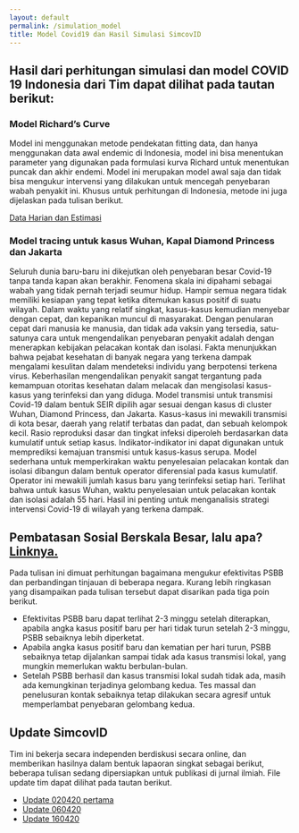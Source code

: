 ```yaml
---
layout: default
permalink: /simulation_model
title: Model Covid19 dan Hasil Simulasi SimcovID
---
```


## Hasil dari perhitungan simulasi dan model COVID 19 Indonesia dari Tim dapat dilihat pada tautan berikut:


### Model Richard’s Curve 
Model ini menggunakan metode pendekatan fitting data, dan hanya menggunakan data awal endemic di Indonesia, model ini bisa menentukan parameter yang digunakan pada formulasi kurva Richard untuk menentukan puncak dan akhir endemi. Model ini merupakan model awal saja dan tidak bisa mengukur intervensi yang dilakukan untuk mencegah penyebaran wabah penyakit ini. Khusus untuk perhitungan di Indonesia, metode ini juga dijelaskan pada tulisan berikut.

<a href="https://simcovid.github.io/topics/richards_curve/Data%20Harian%20dan%20Estimasi%20nCOVID.pdf">Data Harian dan Estimasi</a>

### Model tracing untuk kasus Wuhan, Kapal Diamond Princess dan Jakarta
Seluruh dunia baru-baru ini dikejutkan oleh penyebaran besar Covid-19 tanpa tanda kapan akan berakhir. Fenomena skala ini dipahami sebagai wabah yang tidak pernah terjadi seumur hidup. Hampir semua negara tidak memiliki kesiapan yang tepat ketika ditemukan kasus positif di suatu wilayah. Dalam waktu yang relatif singkat, kasus-kasus kemudian menyebar dengan cepat, dan kepanikan muncul di masyarakat. Dengan penularan cepat dari manusia ke manusia, dan tidak ada vaksin yang tersedia, satu-satunya cara untuk mengendalikan penyebaran penyakit adalah dengan menerapkan kebijakan pelacakan kontak dan isolasi. Fakta menunjukkan bahwa pejabat kesehatan di banyak negara yang terkena dampak mengalami kesulitan dalam mendeteksi individu yang berpotensi terkena virus. Keberhasilan mengendalikan penyakit sangat tergantung pada kemampuan otoritas kesehatan dalam melacak dan mengisolasi kasus-kasus yang terinfeksi dan yang diduga. Model transmisi untuk transmisi Covid-19 dalam bentuk SEIR dipilih agar sesuai dengan kasus di cluster Wuhan, Diamond Princess, dan Jakarta. Kasus-kasus ini mewakili transmisi di kota besar, daerah yang relatif terbatas dan padat, dan sebuah kelompok kecil. Rasio reproduksi dasar dan tingkat infeksi diperoleh berdasarkan data kumulatif untuk setiap kasus. Indikator-indikator ini dapat digunakan untuk memprediksi kemajuan transmisi untuk kasus-kasus serupa. Model sederhana untuk memperkirakan waktu penyelesaian pelacakan kontak dan isolasi dibangun dalam bentuk operator diferensial pada kasus kumulatif. Operator ini mewakili jumlah kasus baru yang terinfeksi setiap hari. Terlihat bahwa untuk kasus Wuhan, waktu penyelesaian untuk pelacakan kontak dan isolasi adalah 55 hari. Hasil ini penting untuk menganalisis strategi intervensi Covid-19 di wilayah yang terkena dampak.

## Pembatasan Sosial Berskala Besar, lalu apa? <a href="https://mfkasim91.github.io/2020/04/14/COVID19-PSBB/">Linknya.</a>
Pada tulisan ini dimuat perhitungan bagaimana mengukur efektivitas PSBB dan perbandingan tinjauan di beberapa negara. Kurang lebih ringkasan yang disampaikan pada tulisan tersebut dapat disarikan pada tiga poin berikut.

- Efektivitas PSBB baru dapat terlihat 2-3 minggu setelah diterapkan, apabila angka kasus positif baru per hari tidak turun setelah 2-3 minggu, PSBB sebaiknya lebih diperketat.
- Apabila angka kasus positif baru dan kematian per hari turun, PSBB sebaiknya tetap dijalankan sampai tidak ada kasus transmisi lokal, yang mungkin memerlukan waktu berbulan-bulan.
- Setelah PSBB berhasil dan kasus transmisi lokal sudah tidak ada, masih ada kemungkinan terjadinya gelombang kedua. Tes massal dan penelusuran kontak sebaiknya tetap dilakukan secara agresif untuk memperlambat penyebaran gelombang kedua.

## Update SimcovID
Tim ini bekerja secara independen berdiskusi secara online, dan memberikan hasilnya dalam bentuk lapaoran singkat sebagai berikut, beberapa tulisan sedang dipersiapkan untuk publikasi di jurnal ilmiah. File update tim dapat dilihat pada tautan berikut.
	
- <a href="https://simcovid.github.io/topics/model_tracing_untuk_kasus_wuhan/SimcoviD%20update%20020420%20V1.pdf">Update 020420 pertama </a>
- <a href="https://simcovid.github.io/topics/model_tracing_untuk_kasus_wuhan/SimcoviD%20update%20060420.pdf"> Update 060420</a>
- <a href="https://simcovid.github.io/topics/model_tracing_untuk_kasus_wuhan/SimcoviD%20update%20160420.pdf">Update 160420</a>